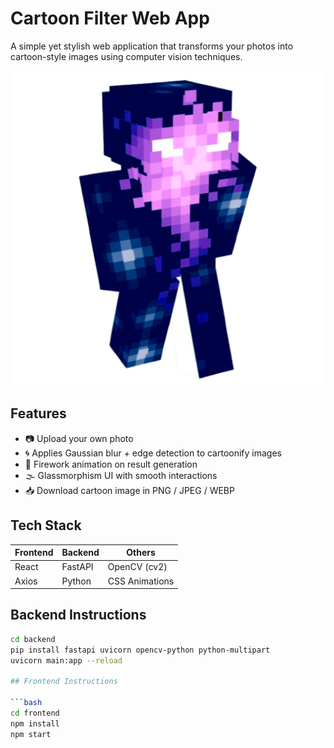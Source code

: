# Cartoon Filter Web App

A simple yet stylish web application that transforms your photos into cartoon-style images using computer vision techniques.

![Cartoon Demo](./assets/logo.png)

## Features

- 📷 Upload your own photo  
- 🌀 Applies Gaussian blur + edge detection to cartoonify images  
- 🎇 Firework animation on result generation  
- 🌫️ Glassmorphism UI with smooth interactions  
- 📥 Download cartoon image in PNG / JPEG / WEBP  

## Tech Stack

| Frontend | Backend | Others        |
|----------|---------|---------------|
| React    | FastAPI | OpenCV (cv2)  |
| Axios    | Python  | CSS Animations|

## Backend Instructions

```bash
cd backend
pip install fastapi uvicorn opencv-python python-multipart
uvicorn main:app --reload

## Frontend Instructions

```bash
cd frontend
npm install
npm start











